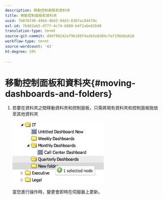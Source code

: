 ```yaml
---
description: 移動控制面板和資料夾
title: 移動控制面板和資料夾
uuid: 7b878f40-4964-4b03-94d3-8387ac84470c
exl-id: 7b983ab5-d77f-4c74-b880-b4f2abe02b90
translation-type: tm+mt
source-git-commit: d9df90242ef96188f4e4b5e6d04cfef196b0a628
workflow-type: tm+mt
source-wordcount: '41'
ht-degree: 29%

---
```


# 移動控制面板和資料夾{#moving-dashboards-and-folders}

1. 若要在資料夾之間移動資料夾和控制面板，只需將現有資料夾和控制面板拖放至其他資料夾

   ![](assets/move_folder.png)

   當您進行操作時，變更會即時在伺服器上更新。

